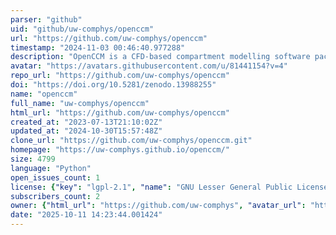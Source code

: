 ```yaml
---
parser: "github"
uid: "github/uw-comphys/openccm"
url: "https://github.com/uw-comphys/openccm"
timestamp: "2024-11-03 00:46:40.977288"
description: "OpenCCM is a CFD-based compartment modelling software package. It is primarily intended for convection dominated reactive flows which feature a weak or one-way coupling between the reactive species and the carrier fluid, i.e. the reaction does not substantially influence the fluid flow over the course of the simulation. "
avatar: "https://avatars.githubusercontent.com/u/81441154?v=4"
repo_url: "https://github.com/uw-comphys/openccm"
doi: "https://doi.org/10.5281/zenodo.13988255"
name: "openccm"
full_name: "uw-comphys/openccm"
html_url: "https://github.com/uw-comphys/openccm"
created_at: "2023-07-13T21:10:02Z"
updated_at: "2024-10-30T15:57:48Z"
clone_url: "https://github.com/uw-comphys/openccm.git"
homepage: "https://uw-comphys.github.io/openccm/"
size: 4799
language: "Python"
open_issues_count: 1
license: {"key": "lgpl-2.1", "name": "GNU Lesser General Public License v2.1", "spdx_id": "LGPL-2.1", "url": "https://api.github.com/licenses/lgpl-2.1", "node_id": "MDc6TGljZW5zZTEx"}
subscribers_count: 2
owner: {"html_url": "https://github.com/uw-comphys", "avatar_url": "https://avatars.githubusercontent.com/u/81441154?v=4", "login": "uw-comphys", "type": "Organization"}
date: "2025-10-11 14:23:44.001424"
---
```

